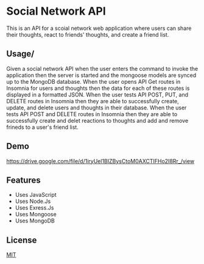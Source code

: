
# Social Network API

This is an API for a scoial network web application where users can share their thoughts, react to friends' thoughts, and create a friend list. 


## Usage/

Given a social network API when the user enters the command to invoke the application then the server is started and the mongoose models are synced up to the MongoDB database. When the user opens API Get routes in Insomnia for users and thoughts then the data for each of these routes is displayed in a formatted JSON. When the user tests API POST, PUT, and DELETE routes in Insomnia then they are able to successfully create, update, and delete users and thoughts in their database. When the user tests API POST and DELETE routes in Insomnia then they are able to successfully create and delet reactions to thoughts and add and remove frineds to a user's friend list. 


## Demo

https://drive.google.com/file/d/1iryUel1BIZBysCtoM0AXCTIFHo2I8Rr_/view


## Features

- Uses JavaScript
- Uses Node.Js 
- Uses Exress.Js
- Uses Mongoose
- Uses MongoDB



## License

[MIT](https://choosealicense.com/licenses/mit/)

